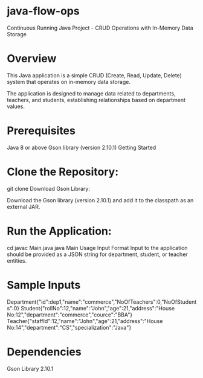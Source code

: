 # java-flow-ops
Continuous Running Java Project - CRUD Operations with In-Memory Data Storage

# Overview
This Java application is a simple CRUD (Create, Read, Update, Delete) system that operates on in-memory data storage. 

The application is designed to manage data related to departments, teachers, and students, establishing relationships based on department values.

# Prerequisites
Java 8 or above
Gson library (version 2.10.1)
Getting Started



# Clone the Repository:
git clone <repository-url>
Download Gson Library:

Download the Gson library (version 2.10.1) and add it to the classpath as an external JAR.

# Run the Application:
cd <project-directory>
javac Main.java
java Main
Usage
Input Format
Input to the application should be provided as a JSON string for department, student, or teacher entities.


# Sample Inputs
Department{"id":dep1,"name":"commerce","NoOfTeachers":0,"NoOfStudents":0}
Student{"rollNo":12,"name":"John","age":21,"address":"House No:12","department":"commerce","cource":"BBA"}
Teacher{"staffId":12,"name":"John","age":21,"address":"House No:14","department":"CS","specialization":"Java"}

# Dependencies
Gson Library 2.10.1
